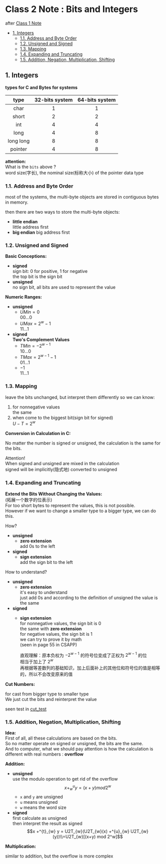 # Class 2 Note : Bits and Integers

after [Class 1 Note](./1_Introduction.md)  

- [1. Integers](#1-integers)
    - [1.1. Address and Byte Order](#11-address-and-byte-order)
    - [1.2. Unsigned and Signed](#12-unsigned-and-signed)
    - [1.3. Mapping](#13-mapping)
    - [1.4. Expanding and Truncating](#14-expanding-and-truncating)
    - [1.5. Addition, Negation, Multiplication, Shifting](#15-addition-negation-multiplication-shifting)

## 1. Integers

**types for C and Bytes for systems**  

|type|32-bits system|64-bits system|
|:---:|:---:|:---:|
|char|1|1|
|short|2|2|
|int|4|4|
|long|4|8|
|long long|8|8|
|pointer|4|8|

**attention:**  
What is the `bits` above ?  
word size(字长), the nominal size(标称大小) of the pointer data type  

### 1.1. Address and Byte Order

most of the systems, the multi-byte objects are stored in contiguous bytes in memory.  

then there are two ways to store the multi-byte objects:

- **little endian**  
    little address first
- **big endian**
    big address first  

### 1.2. Unsigned and Signed

**Basic Conceptions:**  

- **signed**  
    sign bit: 0 for positive, 1 for negative  
    the top bit is the sign bit  
- **unsigned**  
    no sign bit, all bits are used to represent the value  

**Numeric Ranges:**  

- **unsigned**  
    - $UMin = 0$  
        00...0
    - $UMax = 2^{w} - 1$  
        11...1
- **signed**  
    **Two's Complement Values**  
    - $TMin = -2^{w-1}$  
        10...0
    - $TMax = 2^{w-1} - 1$  
        01...1  
    - $-1$  
        11...1

### 1.3. Mapping

leave the bits unchanged, but interpret them differently
so we can know:

1. for nonnegative values  
    the same  
2. when come to the biggest bit(sign bit for signed)  
    $U - T = 2^w$  

**Conversion in Calculation in C:**  

No matter the number is signed or unsigned, the calculation is the same for the bits.

Attention!  
When signed and unsigned are mixed in the calculation  
signed will be implicitly(隐式地) converted to unsigned  

### 1.4. Expanding and Truncating

**Extend the Bits Without Changing the Values:**  
(拓展一个数字的位表示)  
For too short bytes to represent the values, this is not possible.  
However if we want to change a smaller type to a bigger type, we can do this.

How?  

- **unsigned**  
    - **zero extension**  
        add 0s to the left  
- **signed**  
    - **sign extension**  
        add the sign bit to the left

How to understand?

- **unsigned**  
    - **zero extension**  
        it's easy to understand  
        just add 0s and according to the definition of unsigned the value is the same  
- **signed**
    - **sign extension**  
        for nonnegative values, the sign bit is 0  
        the same with **zero extension**  
        for negative values, the sign bit is 1  
        we can try to prove it by math  
        (seen in page 55 in CSAPP)  

        直观理解：原本负权为 $-2^{w-1}$ 的符号位变成了正权为 $2^{w-1}$ 的位  
        相当于加上了 $2^w$  
        再根据等差数列的基础知识，加上后面补上的其他位和符号位的值是相等的，所以不会改变原来的值  

**Cut Numbers:**  

for cast from bigger type to smaller type  
We just cut the bits and reinterpret the value  

seen test in [cut_test](../4_TestCode/2_week2/cut_test.c)  

### 1.5. Addition, Negation, Multiplication, Shifting

**Idea:**  
First of all, all these calculations are based on the bits.  
So no matter operate on signed or unsigned, the bits are the same.  
And to computer, what we should pay attention is how the calculation is different with real numbers : **overflow**

**Addition:**  

- **unsigned**  
    use the modulo operation to get rid of the overflow  
    $$x +^{u}_{w} y = (x + y) mod 2^w$$  
    - `x` and `y` are unsigned
    - `u` means unsigned
    - `w` means the word size
- **signed**  
    first calculate as unsigned  
    then interpret the result as signed  
    $$x +^{t}_{w} y = U2T_{w}(U2T_{w}(x) +^{u}_{w} U2T_{w}(y))\\=U2T_{w}[(x+y) mod 2^w]$$  

**Multiplication:**  

similar to addition, but the overflow is more complex  
